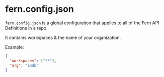 # fern.config.json

`fern.config.json` is a global configuration that applies to all of the Fern API Definitions in a repo.

It contains workspaces & the name of your organization.

Example:

```json
{
  "workspaces": ["**"],
  "org": "imdb"
}
```
